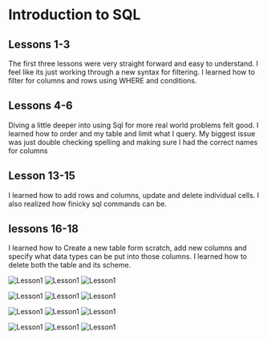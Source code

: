 # Introduction to SQL

## Lessons 1-3

The first three lessons were very straight forward and easy to understand. I feel like its just working through a new syntax for filtering. I learned how to filter for columns and rows using WHERE and conditions.

## Lessons 4-6

Diving a little deeper into using Sql for more real world problems felt good. I learned how to order and my table and limit what I query. My biggest issue was just double checking spelling and making sure I had the correct names for columns

## Lesson 13-15

I learned how to add rows and columns, update and delete individual cells. I also realized how finicky sql commands can be.

## lessons 16-18

I learned how to Create a new table form scratch, add new columns and specify what data types can be put into those columns. I learned how to delete both the table and its scheme.


![Lesson1](img/sql_lesson_01.JPG)
![Lesson1](img/sql_lesson_02.JPG)
![Lesson1](img/sql_lesson_03.JPG)

![Lesson1](img/sql_lesson_04.JPG)
![Lesson1](img/sql_lesson_05.JPG)
![Lesson1](img/sql_lesson_06.JPG)

![Lesson1](img/sql_lesson_13.JPG)
![Lesson1](img/sql_lesson_14.JPG)
![Lesson1](img/sql_lesson_15.JPG)

![Lesson1](img/sql_lesson_16.JPG)
![Lesson1](img/sql_lesson_17.JPG)
![Lesson1](img/sql_lesson_18.JPG)


